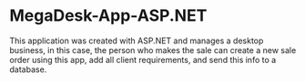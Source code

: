 # MegaDesk-App-ASP.NET
This application was created with ASP.NET and manages a desktop business, in this case, the person who makes the sale can create a new sale order using this app, add all client requirements, and send this info to a database.

